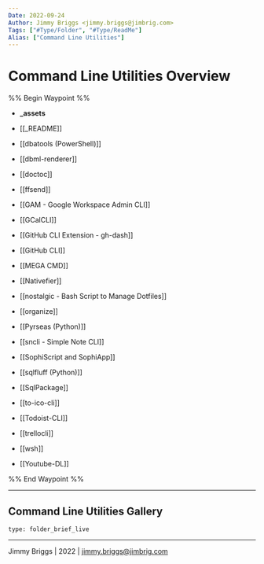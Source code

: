 ```yaml
---
Date: 2022-09-24
Author: Jimmy Briggs <jimmy.briggs@jimbrig.com>
Tags: ["#Type/Folder", "#Type/ReadMe"]
Alias: ["Command Line Utilities"]
---
```


# Command Line Utilities Overview

%% Begin Waypoint %%
- **_assets**

- [[_README]]
- [[dbatools (PowerShell)]]
- [[dbml-renderer]]
- [[doctoc]]
- [[ffsend]]
- [[GAM - Google Workspace Admin CLI]]
- [[GCalCLI]]
- [[GitHub CLI Extension - gh-dash]]
- [[GitHub CLI]]
- [[MEGA CMD]]
- [[Nativefier]]
- [[nostalgic - Bash Script to Manage Dotfiles]]
- [[organize]]
- [[Pyrseas (Python)]]
- [[sncli - Simple Note CLI]]
- [[SophiScript and SophiApp]]
- [[sqlfluff (Python)]]
- [[SqlPackage]]
- [[to-ico-cli]]
- [[Todoist-CLI]]
- [[trellocli]]
- [[wsh]]
- [[Youtube-DL]]

%% End Waypoint %%

***

## Command Line Utilities Gallery

 
```ccard
type: folder_brief_live
```
 

***

Jimmy Briggs | 2022 | <jimmy.briggs@jimbrig.com>



